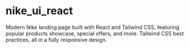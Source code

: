 # nike_ui_react
Modern Nike landing page built with React and Tailwind CSS, featuring popular products showcase, special offers, and more. Tailwind CSS best practices, all in a fully responsive design.
